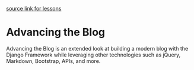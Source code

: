 [source link for lessons ](https://www.youtube.com/watch?annotation_id=annotation_2133746269&feature=iv&index=11&list=PLEsfXFp6DpzTOcOVdZF-th7BS_GYGguAS&src_vid=8-hJeWQgYTQ&v=6cakSZCDmIc#t=9.123437)
# Advancing the Blog

Advancing the Blog is an extended look at building a modern blog with the Django Framework while leveraging other technologies such as jQuery, Markdown, Bootstrap, APIs, and more.